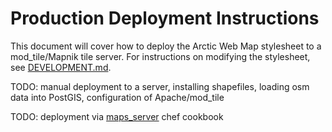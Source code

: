 # Production Deployment Instructions

This document will cover how to deploy the Arctic Web Map stylesheet to a mod_tile/Mapnik tile server. For instructions on modifying the stylesheet, see [DEVELOPMENT.md](DEVELOPMENT.md).

TODO: manual deployment to a server, installing shapefiles, loading osm data into PostGIS, configuration of Apache/mod_tile

TODO: deployment via [maps_server](https://github.com/openfirmware/maps_server) chef cookbook
